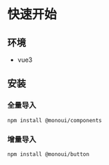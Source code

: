 <!--
 * @Author: yudidayeye 908737208@qq.com
 * @Date: 2024-01-04 15:42:09
 * @LastEditors: yudidayeye 908737208@qq.com
 * @LastEditTime: 2024-01-04 15:56:45
 * @FilePath: \mono-ui\docs\guide\quick-start.md
 * @Description: 这是默认设置,请设置`customMade`, 打开koroFileHeader查看配置 进行设置: https://github.com/OBKoro1/koro1FileHeader/wiki/%E9%85%8D%E7%BD%AE
-->

# 快速开始

## 环境

- vue3

## 安装

### 全量导入

```shell
npm install @monoui/components
```

### 增量导入

```shell
npm install @monoui/button
```
